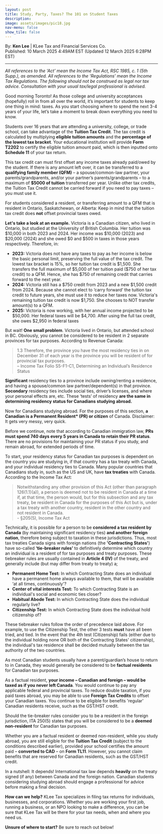 ```yaml
---
layout: post
title: Study, Party, Taxes? The 101 on Student Taxes
description: 
image: assets/images/pic18.jpg
nav-menu: false
show_tile: false
---
```


<style>
  p {
    margin-bottom: 15px;
  }

  hr.major {
    margin: 10px 0; 
  }
</style>

<!-- Credits -->
<div class="row">
	<div class="12u">
		<p>By: <b>Ken Lee</b> | KLee Tax and Financial Services Co.<br> Published: 10 March 2025 4:49AM EST (Updated 12 March 2025 6:28PM EST)</p>
	</div>
</div>

<hr class="major"/>

<!-- Content -->
<section>
  <div class="row">
	  <div class="12u">
    <p><i>All references to the ‘Act’ mean the Income Tax Act, RSC 1985, c. 1 (5th Supp.), as amended. All references to the ‘Regulations’ mean the Income Tax Regulations. The following should not be construed as legal nor tax advice. Consultation with your usual tax/legal professional is advised.</i></p>
		<p>Good morning Toronto! As those college and university acceptances (hopefully) roll in from all over the world, it’s important for students to keep one thing in mind: taxes. As you start choosing where to spend the next 3-4 years of your life, let’s take a moment to break down everything you need to know.</p>
    <p>Students over 16 years that are attending a university, college, or trade school, can take advantage of the <b>Tuition Tax Credit</b>. The tax credit is calculated by multiplying <b>eligible tuition amounts</b> and the <b>percentage of the lowest tax bracket</b>. Your educational institution will provide <b>Form T2202</b> to certify the eligible tuition amount paid, which is then inputted onto <b>Schedule 11</b> of your tax return.</p>
    <p>This tax credit can must first offset any income taxes already paid/owed by the student. If there is any amount left over, it can be transferred to a <b>qualifying family member (QFM)</b> – a spouse/common-law partner, your parents/grandparents, and/or your partner’s parents/grandparents – to a maximum of <b>$5000 of tuition</b> transferred per year. Unlike other tax credits, the Tuition Tax Credit cannot be carried forward if you need to pay taxes – you must use it. </p>
      <p>For students considered a resident, or transferring amount to a QFM that is resident in Ontario, Saskatchewan, or Alberta: Keep in mind that the tuition tax credit does <b>not</b> offset provincial taxes owed.<p>
    <div class="box">
	    <p><b>Let's take a look at an example.</b> Victoria is a Canadian citizen, who lived in Ontario, but studied at the University of British Columbia. Her tuition was $10,000 in both 2023 and 2024. Her income was $10,000 (2023) and $20,000 (2024) and she owed $0 and $500 in taxes in those years respectively. Therefore, in:</p>
      <ul>
        <li><b>2023:</b> Victoria does not have any taxes to pay as her income is below the basic personal limit, preserving the full value of the tax credit. The lowest tax bracket is 15%, so her tuition tax credit is $1,500. She transfers the full maximum of $5,000 of her tuition paid ($750 of her tax credit) to a QFM. Hence, she has $750 of remaining credit that carries forward to the next year.</li>
        <li><b>2024:</b> Victoria still has a $750 credit from 2023 and a new $1,500 credit from 2024. Because she cannot elect to ‘carry forward’ the tuition tax credit to future years, she must use it to reduce her taxes now. Victoria's remaining tuition tax credit is now $1,750. She chooses to NOT transfer amount(s) to a QFM.</li> 
        <li><b>2025:</b> Victoria is now working, with her annual income projected to be $50,000. Her federal taxes will be $4,700. After using the full tax credit, she owes $2,950 in federal taxes</li>
      </ul>
    </div>
    <p>But wait! <b>One small problem</b>. Victoria lived in Ontario, but attended school in BC. Obviously, you cannot be considered to be resident in 2 separate provinces for tax purposes. According to Revenue Canada:
    <blockquote>1.3 Therefore, the province you have the most residency ties in on December 31 of each year is the province you will be resident of for provincial tax purposes.<br>   – Income Tax Folio S5-F1-C1, Determining an Individual’s Residence Status</blockquote>
    <p><b>Significant</b> residency ties to a province include owning/renting a residence, and having a spouse/common law partner/dependent(s) in that province. <b>Secondary</b> residency ties include social ties, driver’s licenses, and where your personal effects are, etc. These ‘tests’ of residency <b>are the same in determining residency status for Canadians studying abroad.</b><p>
    <p>Now for Canadians studying abroad. For the purposes of this section, <b>a Canadian is a Permanent Resident* (PR) or citizen</b> of Canada. Disclaimer: It gets very messy, very quick.</p>
    <p>Before we continue, note that according to Canadian immigration law, <b>PRs must spend 740 days every 5 years in Canada to retain their PR status</b>. There are no provisions for maintaining your PR status if you study, and remain abroad, for extended periods of time.</p>
    <p>To start, your residency status for Canadian tax purposes is dependent on the country you are studying in, if that country has a tax treaty with Canada, and your individual residency ties to Canada. Many popular countries that Canadians study in, such as the US and UK, have <b>tax treaties</b> with Canada. According to the Income Tax Act:</p>
    <blockquote>Notwithstanding any other provision of this Act (other than paragraph 126(1.1)(a)), a person is deemed not to be resident in Canada at a time if, at that time, the person would, but for this subsection and any tax treaty, be resident in Canada for the purposes of this Act but is, under a tax treaty with another country, resident in the other country and not resident in Canada.<br>  - §205(5), Income Tax Act</blockquote>
    <p>Technically, it is possible for a person to be <b>considered a tax resident by Canada</b> (by maintaining significant residency ties) <b>and another foreign nation</b>, therefore being subject to taxation in these jurisdictions. Thus, most tax treaties Canada signs with foreign nations (the <b>'Contracting States'</b>) have so-called <b>‘tie-breaker rules’</b> to definitively determine which country an individual is a resident of for tax purposes and treaty purposes. These tiebreaker rules are usually contained in <b>Article 4 (IV)</b> of the treaty, and generally include (but may differ from treaty to treaty) a;<p>
    <ul>
			<li><b>Permanent Home Test:</b> In which Contracting State does an individual have a permanent home always available to them, that will be available ‘at all times, continuously'?</li>
			<li><b>Center of vital interests Test:</b> To which Contracting State is an individual's social and economic ties closer?</li>
      <li><b>Habitual Abode Test:</b> In which Contracting State does the individual regularly live?</li>
      <li><b>Citizenship Test:</b> In which Contracting State does the individual hold citizenship of?</li>
		</ul>
    <p>These tiebreaker rules follow the order of precedence laid above. For example, to use the Citizenship Test, the other 3 tests <b>must</b> have all been tried, and tied. In the event that the 4th test (Citizenship) fails (either due to the individual holding none OR both of the Contracting States' citizenship), the individual's tax residence shall be decided mutually between the tax authority of the two countries. 
    <p>As most Canadian students usually have a parent/guardian’s house to return to in Canada, they would generally be considered to be <b>factual residents</b> for Canadian tax purposes.</p> 
    <p>As a factual resident, <b>your income – Canadian and foreign – would be taxed as if you never left Canada</b>. You would continue to pay any applicable federal and provincial taxes. To reduce double taxation, if you paid taxes abroad, you may be able to use <b>Foreign Tax Credits</b> to offset your Canadian taxes. You continue to be eligible for benefits 'regular' Canadian residents receive, such as the GST/HST credit.</p>
    <p>Should the tie-breaker rules consider you to be a resident in the foreign jurisdiction, ITA 250(5) states that you will be considered to be a <b>deemed non-resident</b> for Canadian tax purposes.</p>
    <p>Whether you are a factual resident or deemed non-resident, while you study abroad, you are still eligible for the <b>Tuition Tax Credit</b> (subject to the conditions described earlier), provided your school certifies the amount paid – <b>converted to CAD</b> – on <b>Form TL11</b>. However, you cannot claim benefits that are reserved for Canadian residents, such as the GST/HST credit.</p>
    <p>In a nutshell: It depends! International tax law depends <b>heavily</b> on the treaty signed (if any) between Canada and the foreign nation. Canadian students considering studying abroad should engage a professional for advice before making a final decision.
    <p><b>How can we help?</b> KLee Tax specializes in filing tax returns for individuals, businesses, and corporations. Whether you are working your first job, running a business, or an NPO looking to make a difference, you can be sure that KLee Tax will be there for your tax needs, when and where you need us.</p>
    <p><b>Unsure of where to start?</b> Be sure to reach out below!</p> 